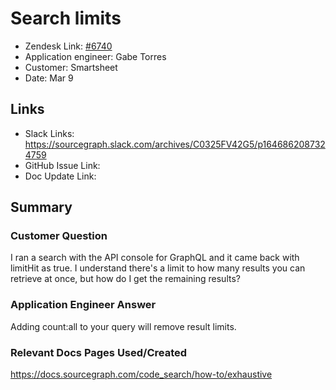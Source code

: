 
# Search limits <!-- Ticket Title  Hint: include keywords to make it searchable -->

- Zendesk Link: [#6740](https://sourcegraph.zendesk.com/agent/tickets/6740)
- Application engineer: Gabe Torres
- Customer: Smartsheet <!-- Redact if this contains personally identifying information -->
- Date: Mar 9

<!-- Data populated from integration, speak to Ben Gordon or Michael Bali if not working -->
<!-- During Internal team trial, fill missing data manually (we are waiting for all data to sync) -->

## Links
<!-- Data for application engineer manual entry -->
- Slack Links: https://sourcegraph.slack.com/archives/C0325FV42G5/p1646862087324759 
- GitHub Issue Link:
- Doc Update Link:

## Summary
### Customer Question
I ran a search with the API console for GraphQL and it came back with limitHit as true. I understand there's a limit to how many results you can retrieve at once, but how do I get the remaining results?

### Application Engineer Answer
Adding count:all to your query will remove result limits.

### Relevant Docs Pages Used/Created
https://docs.sourcegraph.com/code_search/how-to/exhaustive 

<!-- Once complete, upload a copy to https://github.com/sourcegraph/support-tools-internal/tree/main/resolved-tickets as a .md file -->
<!-- Name the file 6740.md -->

